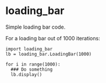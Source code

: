 # loading_bar

Simple loading bar code.

For a loading bar out of 1000 iterations:

~~~
import loading_bar
lb = loading_bar.LoadingBar(1000)

for i in range(1000):
  ### Do something
  lb.display()
~~~
